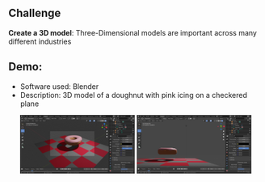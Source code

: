 ## Challenge
**Create a 3D model**: Three-Dimensional models are important across many different industries

## Demo:
- Software used: Blender
- Description: 3D model of a doughnut with pink icing on a checkered plane
<p align="center"><img src="./doughnut.png" width=45%> <img src="./doughnut2.PNG" width=45%></p>
